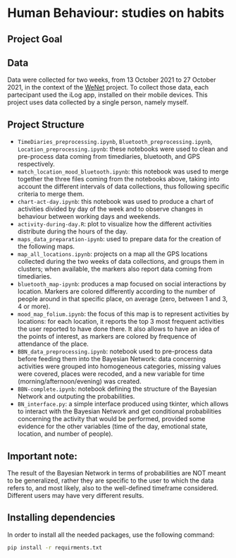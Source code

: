 # Human Behaviour: studies on habits


## Project Goal


## Data
Data were collected for two weeks, from 13 October 2021 to 27 October 2021, in the context of the [WeNet](https://www.internetofus.eu/) project.
To collect those data, each partecipant used the iLog app, installed on their mobile devices.
This project uses data collected by a single person, namely myself.

## Project Structure
- `TimeDiaries_preprocessing.ipynb`, `Bluetooth_preprocessing.ipynb`, `Location_preprocessing.ipynb`: these notebooks were used to clean and pre-process data coming from timediaries, bluetooth, and GPS respectively.
- `match_location_mood_bluetooth.ipynb`: this notebook was used to merge together the three files coming from the notebooks above, taking into account the different intervals of data collections, thus following specific criteria to merge them.
- `chart-act-day.ipynb`: this notebook was used to produce a chart of activities divided by day of the week and to observe changes in behaviour between working days and weekends.
- `activity-during-day.R`: plot to visualize how the different activities distribute during the hours of the day.
- `maps_data_preparation-ipynb`: used to prepare data for the creation of the following maps.
- `map_all_locations.ipynb`: projects on a map all the GPS locations collected during the two weeks of data collections, and groups them in clusters; when available, the markers also report data coming from timediaries.
- `bluetooth_map-ipynb`: produces a map focused on social interactions by location. Markers are colored differently according to the number of people around in that specific place, on average (zero, between 1 and 3, 4 or more).
- `mood_map_folium.ipynb`: the focus of this map is to represent activities by locations: for each location, it reports the top 3 most frequent activities the user reported to have done there. It also allows to have an idea of the points of interest, as markers are colored by frequence of attendance of the place.
- `BBN_data_preprocessing.ipynb`: notebook used to pre-process data before feeding them into the Bayesian Network: data concerning activities were grouped into homogeneous categories, missing values were covered, places were recoded, and a new variable for time (morning/afternoon/evening) was created.
- `BBN-complete.ipynb`: notebook defining the structure of the Bayesian Network and outputing the probabilities.
- `BN_interface.py`: a simple interface produced using tkinter, which allows to interact with the Bayesian Network and get conditional probabilities concerning the activity that would be performed, provided some evidence for the other variables (time of the day, emotional state, location, and number of people).

## Important note:
The result of the Bayesian Network in terms of probabilities are NOT meant to be generalized, rather they are specific to the user to which the data refers to, and most likely, also to the well-defined timeframe considered. Different users may have very different results. 

## Installing dependencies
In order to install all the needed packages, use the following command:
```bash
pip install -r requirments.txt
```
